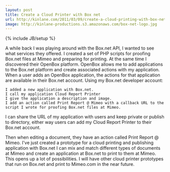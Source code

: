 ```yaml
---
layout: post
title: Create a Cloud Printer with Box net
url: http://kinlane.com/2011/03/09/create-a-cloud-printing-with-box-net/
image: http://kinlane-productions.s3.amazonaws.com/box-net-logo.jpg
---
```

{% include JB/setup %}
A while back I was playing around with the Box.net API, I wanted to see what services they offered.
I created a set of PHP scripts for proofing Box.net files at Mimeo and preparing for printing.
At the same time I discovered their OpenBox platform.  OpenBox allows me to add applications to the Box.net platform and create associated actions with my application.
When a user adds an OpenBox application, the actions for that application are available in their Box.net account.
Using my Box.net developer account:

	I added a new application with Box.net.
	I call my application Cloud Report Printer
	I give the application a description and image.
	I add an action called Print Report @ Mimeo with a callback URL to the script I wrote for proofing Box.net files at Mimeo.

I can share the URL of my application with users and keep private or publish to directory, either way users can add my Cloud Report Printer to their Box.net account.

Then when editing a document, they have an action called Print Report @ Mimeo.
I've just created a prototype for a cloud printing and publishing application with Box.net
I can mix and match different types of documents at Mimeo and create an application at Box.net to print to them at Mimeo.
This opens up a lot of possibilities.
I will have other cloud printer prototypes that run on Box.net and print to Mimeo.com in the near future.
